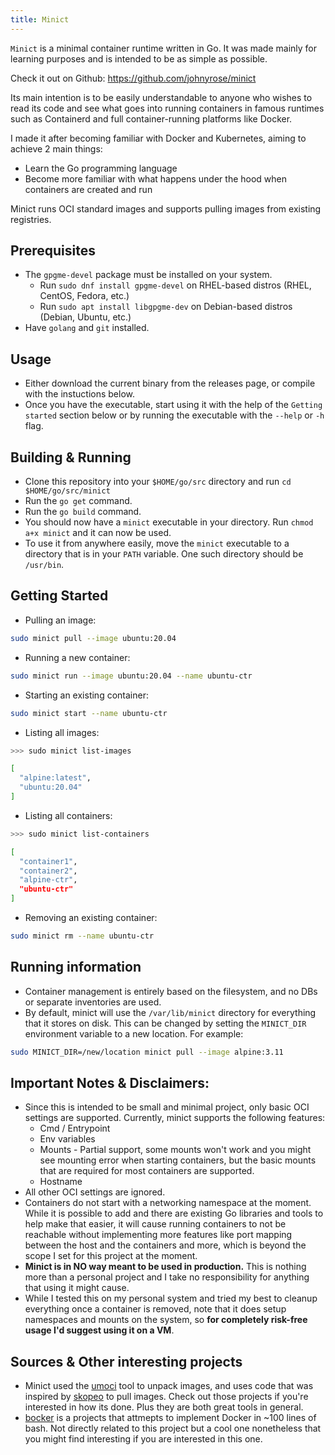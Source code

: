 ```yaml
---
title: Minict
---
```


`Minict` is a minimal container runtime written in Go. It was made mainly for learning purposes and is intended to be as simple as possible. 

Check it out on Github: https://github.com/johnyrose/minict

Its main intention is to be easily understandable to anyone who wishes to read its code and see what goes into running containers in famous runtimes such as Containerd and full container-running platforms like Docker.

I made it after becoming familiar with Docker and Kubernetes, aiming to achieve 2 main things:
- Learn the Go programming language 
- Become more familiar with what happens under the hood when containers are created and run

Minict runs OCI standard images and supports pulling images from existing registries. 

## Prerequisites
 * The `gpgme-devel` package must be installed on your system.
   * Run `sudo dnf install gpgme-devel` on RHEL-based distros (RHEL, CentOS, Fedora, etc.)
   * Run `sudo apt install libgpgme-dev` on Debian-based distros (Debian, Ubuntu, etc.)
 * Have `golang` and `git` installed.

## Usage
 * Either download the current binary from the releases page, or compile with the instuctions below.
 * Once you have the executable, start using it with the help of the `Getting started` section below or by running the executable with the `--help` or `-h` flag.
## Building & Running
 * Clone this repository into your `$HOME/go/src` directory and run `cd $HOME/go/src/minict`
 * Run the `go get` command.
 * Run the `go build` command.
 * You should now have a `minict` executable in your directory. Run `chmod a+x minict` and it can now be used.
 * To use it from anywhere easily, move the `minict` executable to a directory that is in your `PATH` variable. One such directory should be `/usr/bin`.

 ## Getting Started
  * Pulling an image:
  ```bash
  sudo minict pull --image ubuntu:20.04
  ```
  * Running a new container:
  ```bash
  sudo minict run --image ubuntu:20.04 --name ubuntu-ctr
  ```
  * Starting an existing container:
  ```bash
  sudo minict start --name ubuntu-ctr
  ```
  * Listing all images:
  ```bash
  >>> sudo minict list-images

  [
	"alpine:latest",
	"ubuntu:20.04"
  ]
  ```
  * Listing all containers:
  ```bash
  >>> sudo minict list-containers
  
  [
	"container1",
	"container2",
	"alpine-ctr",
	"ubuntu-ctr"
  ]
  ```
  * Removing an existing container:
  ```bash
  sudo minict rm --name ubuntu-ctr
  ```

## Running information
 * Container management is entirely based on the filesystem, and no DBs or separate inventories are used.
 * By default, minict will use the `/var/lib/minict` directory for everything that it stores on disk. This can be changed by setting the `MINICT_DIR` environment variable to a new location. For example:
 ```bash
 sudo MINICT_DIR=/new/location minict pull --image alpine:3.11
 ```

## Important Notes & Disclaimers:
 * Since this is intended to be small and minimal project, only basic OCI settings are supported. Currently, minict supports the following features:
   * Cmd / Entrypoint
   * Env variables
   * Mounts - Partial support, some mounts won't work and you might see mounting error when starting containers, but the basic mounts that are required for most containers are supported.
   * Hostname
* All other OCI settings are ignored.
* Containers do not start with a networking namespace at the moment. While it is possible to add and there are existing Go libraries and tools to help make that easier, it will cause running containers to not be reachable without implementing more features like port mapping between the host and the containers and more, which is beyond the scope I set for this project at the moment.
* **Minict is in NO way meant to be used in production.** This is nothing more than a personal project and I take no responsibility for anything that using it might cause.
* While I tested this on my personal system and tried my best to cleanup everything once a container is removed, note that it does setup namespaces and mounts on the system, so **for completely risk-free usage I'd suggest using it on a VM**.

## Sources & Other interesting projects
 * Minict used the [umoci](https://github.com/opencontainers/umoci) tool to unpack images, and uses code that was inspired by [skopeo](https://github.com/containers/skopeo) to pull images. Check out those projects if you're interested in how its done. Plus they are both great tools in general.
 * [bocker](https://github.com/p8952/bocker) is a projects that attmepts to implement Docker in ~100 lines of bash. Not directly related to this project but a cool one nonetheless that you might find interesting if you are interested in this one.
